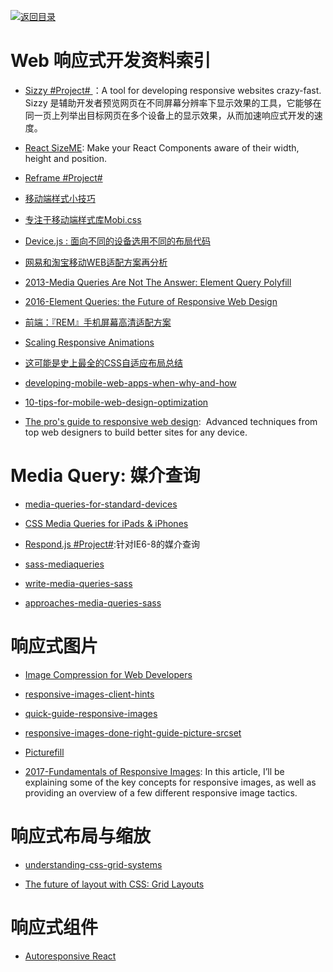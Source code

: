 [![返回目录](https://parg.co/UGo)](https://parg.co/b4z) 


# Web 响应式开发资料索引


- [Sizzy #Project# ](https://github.com/kitze/sizzy)：A tool for developing responsive websites crazy-fast. Sizzy 是辅助开发者预览网页在不同屏幕分辨率下显示效果的工具，它能够在同一页上列举出目标网页在多个设备上的显示效果，从而加速响应式开发的速度。


- [React SizeME](https://github.com/ctrlplusb/react-sizeme): Make your React Components aware of their width, height and position.

- [Reframe #Project# ](https://dollarshaveclub.github.io/reframe.js/)
 




- [移动端样式小技巧](http://www.tuicool.com/articles/niuaaar)

- [专注于移动端样式库Mobi.css](https://github.com/xcatliu/mobi.css/blob/master/dist/mobi.css)

- [Device.js : 面向不同的设备选用不同的布局代码](https://github.com/matthewhudson/device.js)

- [网易和淘宝移动WEB适配方案再分析](https://zhuanlan.zhihu.com/p/25216275)


- [2013-Media Queries Are Not The Answer: Element Query Polyfill](https://www.smashingmagazine.com/2013/06/media-queries-are-not-the-answer-element-query-polyfill/)

- [2016-Element Queries: the Future of Responsive Web Design](http://webdesign.tutsplus.com/tutorials/element-queries-the-future-of-responsive-web-design--cms-26945)


- [前端：『REM』手机屏幕高清适配方案](https://github.com/hbxeagle/rem/blob/master/HD_ADAPTER.md?utm_source=tuicool&utm_medium=referral)

- [Scaling Responsive Animations](https://css-tricks.com/scaling-responsive-animations/) 


- [这可能是史上最全的CSS自适应布局总结](http://mp.weixin.qq.com/s?__biz=MzA4ODIxMzg5MQ==&mid=2653995792&idx=1&sn=730974c4cff6d3738c52902a2f99ed7e&scene=23&srcid=0516rsLrl38nVY19S5QIKHGC#rd)

- [developing-mobile-web-apps-when-why-and-how](https://www.toptal.com/android/developing-mobile-web-apps-when-why-and-how)

- [10-tips-for-mobile-web-design-optimization](https://www.elegantthemes.com/blog/tips-tricks/10-tips-for-mobile-web-design-optimization)

- [The pro's guide to responsive web design](http://www.creativebloq.com/rwd/pros-guide-responsive-web-design-71515692):  Advanced techniques from top web designers to build better sites for any device.


# Media Query: 媒介查询

- [media-queries-for-standard-devices](https://css-tricks.com/snippets/css/media-queries-for-standard-devices/)

- [CSS Media Queries for  iPads & iPhones](http://stephen.io/mediaqueries/)

- [Respond.js #Project#](https://github.com/scottjehl/Respond):针对IE6-8的媒介查询

- [sass-mediaqueries](https://github.com/paranoida/sass-mediaqueries)
- [write-media-queries-sass](https://davidwalsh.name/write-media-queries-sass)
- [approaches-media-queries-sass](https://css-tricks.com/approaches-media-queries-sass/)


# 响应式图片


- [Image Compression for Web Developers](http://www.html5rocks.com/en/tutorials/speed/img-compression/)

- [responsive-images-client-hints](https://davidwalsh.name/responsive-images-client-hints?utm_source=tuicool&utm_medium=referral)


- [quick-guide-responsive-images](http://slicejack.com/quick-guide-responsive-images/)


- [responsive-images-done-right-guide-picture-srcset](https://www.smashingmagazine.com/2014/05/responsive-images-done-right-guide-picture-srcset/)

- [Picturefill](https://github.com/scottjehl/picturefill) 

- [2017-Fundamentals of Responsive Images](https://www.lullabot.com/articles/fundamentals-of-responsive-images): In this article, I’ll be explaining some of the key concepts for responsive images, as well as providing an overview of a few different responsive image tactics.


# 响应式布局与缩放


- [understanding-css-grid-systems](https://www.sitepoint.com/understanding-css-grid-systems/)

- [The future of layout with CSS: Grid Layouts](https://medium.com/@patrickbrosset/css-grid-layout-6c9cba6e8a5a#.abrk05o7z)



# 响应式组件



- [Autoresponsive React](https://xudafeng.github.io/autoresponsive-react/)

